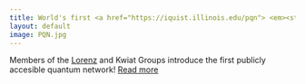 ```yaml
---
title: World's first <a href="https://iquist.illinois.edu/pqn"> <em><strong>Public Quantum Network</strong></em> </a> launched at the Urbana Free Library
layout: default
image: PQN.jpg
---
```

Members of the [Lorenz](http://vlorenz.web.engr.illinois.edu/) and Kwiat Groups introduce the first publicly accesible quantum network! [Read more](https://grainger.illinois.edu/news/stories/60290) 